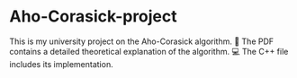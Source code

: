 # Aho-Corasick-project
This is my university project on the Aho-Corasick algorithm.
📄 The PDF contains a detailed theoretical explanation of the algorithm.
💻 The C++ file includes its implementation.